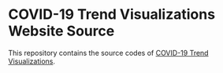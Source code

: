 # COVID-19 Trend Visualizations Website Source

This repository contains the source codes of [COVID-19 Trend Visualizations](https://yyahn.com/covid19/).

